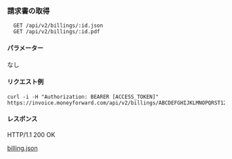 ### 請求書の取得
```
  GET /api/v2/billings/:id.json
  GET /api/v2/billings/:id.pdf
```

#### パラメーター
なし

#### リクエスト例
```
curl -i -H "Authorization: BEARER [ACCESS_TOKEN]" https://invoice.moneyforward.com/api/v2/billings/ABCDEFGHIJKLMNOPQRST123.json
```

#### レスポンス

HTTP/1.1 200 OK

[billing.json](./responses/billing.json)
